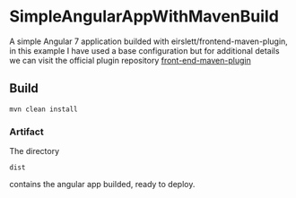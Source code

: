 # SimpleAngularAppWithMavenBuild

A simple Angular 7 application builded with eirslett/frontend-maven-plugin, in this example I have used a base configuration but for additional details we can visit the official plugin repository [front-end-maven-plugin](eirslett/frontend-maven-plugin)

## Build

```
mvn clean install
```

### Artifact

The directory
```
dist
```
contains the angular app builded, ready to deploy.
